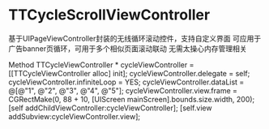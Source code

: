 # TTCycleScrollViewController
基于UIPageViewController封装的无线循环滚动控件，支持自定义界面
可应用于广告banner页循环，可用于多个相似页面滚动联动
无需太操心内存管理相关

Method
    TTCycleViewController * cycleViewController = [[TTCycleViewController alloc] init];
    cycleViewController.delegate = self;
    cycleViewController.infiniteLoop = YES;
    cycleViewController.dataList = @[@"1", @"2", @"3", @"4", @"5"];
    cycleViewController.view.frame = CGRectMake(0, 88 + 10, [UIScreen mainScreen].bounds.size.width, 200);
    [self addChildViewController:cycleViewController];
    [self.view addSubview:cycleViewController.view];
